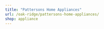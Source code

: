 ```yaml
---
title: "Pattersons Home Appliances"
url: /oak-ridge/pattersons-home-appliances/
shop: appliance
---
```

